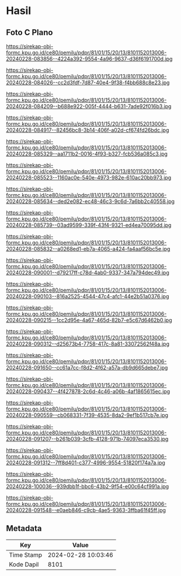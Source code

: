 # Hasil

## Foto C Plano

https://sirekap-obj-formc.kpu.go.id/ce80/pemilu/pdpr/81/01/15/20/13/8101152013006-20240228-083856--4224a392-9554-4a96-9637-d36f6191700d.jpg

https://sirekap-obj-formc.kpu.go.id/ce80/pemilu/pdpr/81/01/15/20/13/8101152013006-20240228-084026--cc2d3fdf-7d87-40e4-9f38-f4bb688c8e23.jpg

https://sirekap-obj-formc.kpu.go.id/ce80/pemilu/pdpr/81/01/15/20/13/8101152013006-20240228-084209--b688e922-005f-4444-b631-7ade92f016b3.jpg

https://sirekap-obj-formc.kpu.go.id/ce80/pemilu/pdpr/81/01/15/20/13/8101152013006-20240228-084917--82456bc8-3b14-406f-a02d-cf674fd26bdc.jpg

https://sirekap-obj-formc.kpu.go.id/ce80/pemilu/pdpr/81/01/15/20/13/8101152013006-20240228-085329--aa1711b2-0016-4f93-b327-fcb536a085c3.jpg

https://sirekap-obj-formc.kpu.go.id/ce80/pemilu/pdpr/81/01/15/20/13/8101152013006-20240228-085523--1160ac0e-540e-4973-982e-610ac20bb973.jpg

https://sirekap-obj-formc.kpu.go.id/ce80/pemilu/pdpr/81/01/15/20/13/8101152013006-20240228-085634--ded2e082-ec48-46c3-9c6d-7a6bb2c40558.jpg

https://sirekap-obj-formc.kpu.go.id/ce80/pemilu/pdpr/81/01/15/20/13/8101152013006-20240228-085739--03ad9599-339f-43f4-9321-ed4ea70095dd.jpg

https://sirekap-obj-formc.kpu.go.id/ce80/pemilu/pdpr/81/01/15/20/13/8101152013006-20240228-085832--a0268ed1-eb7a-4065-a424-fa4aaf56bc5e.jpg

https://sirekap-obj-formc.kpu.go.id/ce80/pemilu/pdpr/81/01/15/20/13/8101152013006-20240228-090001--d79217ff-c78d-4ab0-9337-347a794dec49.jpg

https://sirekap-obj-formc.kpu.go.id/ce80/pemilu/pdpr/81/01/15/20/13/8101152013006-20240228-090103--816a2525-4544-47c4-afc1-44e2b51a0376.jpg

https://sirekap-obj-formc.kpu.go.id/ce80/pemilu/pdpr/81/01/15/20/13/8101152013006-20240228-090215--1cc2d95e-4a67-465d-82b7-e5c67d6462b0.jpg

https://sirekap-obj-formc.kpu.go.id/ce80/pemilu/pdpr/81/01/15/20/13/8101152013006-20240228-090312--d25673b4-7758-417c-8a81-33072562f48a.jpg

https://sirekap-obj-formc.kpu.go.id/ce80/pemilu/pdpr/81/01/15/20/13/8101152013006-20240228-091650--cc61a7cc-f8d2-4f62-a57a-db9d665debe7.jpg

https://sirekap-obj-formc.kpu.go.id/ce80/pemilu/pdpr/81/01/15/20/13/8101152013006-20240228-090437--4f427878-2c6d-4c46-a06b-4af1865615ec.jpg

https://sirekap-obj-formc.kpu.go.id/ce80/pemilu/pdpr/81/01/15/20/13/8101152013006-20240228-090559--cb068331-7f39-4535-8da2-9ef1b517cb7e.jpg

https://sirekap-obj-formc.kpu.go.id/ce80/pemilu/pdpr/81/01/15/20/13/8101152013006-20240228-091207--b261b039-3cfb-4128-971b-74097eca3530.jpg

https://sirekap-obj-formc.kpu.go.id/ce80/pemilu/pdpr/81/01/15/20/13/8101152013006-20240228-091312--7ff8d401-c377-4996-9554-51820f174a7a.jpg

https://sirekap-obj-formc.kpu.go.id/ce80/pemilu/pdpr/81/01/15/20/13/8101152013006-20240228-100036--939dbb1f-bbc6-43b2-9f54-e00c64cf991a.jpg

https://sirekap-obj-formc.kpu.go.id/ce80/pemilu/pdpr/81/01/15/20/13/8101152013006-20240228-091548--e0aeb846-c9cb-4ae5-9363-3ffba61f45ff.jpg


## Metadata

| Key        | Value               |
| ---------- | ------------------- |
| Time Stamp | 2024-02-28 10:03:46 |
| Kode Dapil | 8101                |



